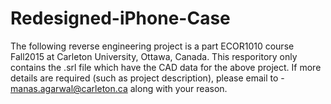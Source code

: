 # Redesigned-iPhone-Case

The following reverse engineering project is a part ECOR1010 course Fall2015 at Carleton University, Ottawa, Canada. 
This resporitory only contains the .srl file which have the CAD data for the above project.
If more details are required (such as project description), please email to - manas.agarwal@carleton.ca along with your reason. 
